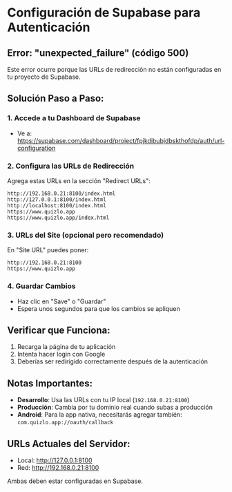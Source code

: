 # Configuración de Supabase para Autenticación

## Error: "unexpected_failure" (código 500)

Este error ocurre porque las URLs de redirección no están configuradas en tu proyecto de Supabase.

## Solución Paso a Paso:

### 1. Accede a tu Dashboard de Supabase
- Ve a: https://supabase.com/dashboard/project/fpjkdibubjdbskthofdp/auth/url-configuration

### 2. Configura las URLs de Redirección
Agrega estas URLs en la sección "Redirect URLs":

```
http://192.168.0.21:8100/index.html
http://127.0.0.1:8100/index.html
http://localhost:8100/index.html
https://www.quizlo.app
https://www.quizlo.app/index.html
```

### 3. URLs del Site (opcional pero recomendado)
En "Site URL" puedes poner:
```
http://192.168.0.21:8100
https://www.quizlo.app
```

### 4. Guardar Cambios
- Haz clic en "Save" o "Guardar"
- Espera unos segundos para que los cambios se apliquen

## Verificar que Funciona:

1. Recarga la página de tu aplicación
2. Intenta hacer login con Google
3. Deberías ser redirigido correctamente después de la autenticación

## Notas Importantes:

- **Desarrollo**: Usa las URLs con tu IP local (`192.168.0.21:8100`)
- **Producción**: Cambia por tu dominio real cuando subas a producción
- **Android**: Para la app nativa, necesitarás agregar también: `com.quizlo.app://oauth/callback`

## URLs Actuales del Servidor:
- Local: http://127.0.0.1:8100
- Red: http://192.168.0.21:8100

Ambas deben estar configuradas en Supabase.